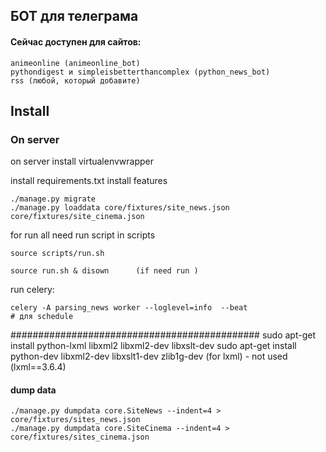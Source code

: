 ## БОТ для телеграма

#### Сейчас доступен для сайтов:

    animeonline (animeonline_bot)
    pythondigest и simpleisbetterthancomplex (python_news_bot)
    rss (любой, который добавите)

## Install

### On server

on server install virtualenvwrapper

install requirements.txt
install features

    ./manage.py migrate
    ./manage.py loaddata core/fixtures/site_news.json core/fixtures/site_cinema.json

    
for run all need run script in scripts

    
    source scripts/run.sh
    
    source run.sh & disown      (if need run )

run celery:

    celery -A parsing_news worker --loglevel=info  --beat
    # для schedule


############################################# 
    sudo apt-get install python-lxml  libxml2  libxml2-dev libxslt-dev
    sudo apt-get install python-dev libxml2-dev libxslt1-dev zlib1g-dev
    (for lxml) - not used    (lxml==3.6.4)


#### dump data

    ./manage.py dumpdata core.SiteNews --indent=4 > core/fixtures/sites_news.json
    ./manage.py dumpdata core.SiteCinema --indent=4 > core/fixtures/sites_cinema.json
